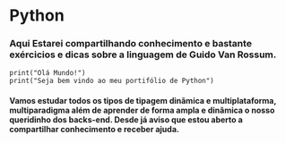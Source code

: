 # Python

### Aqui Estarei compartilhando conhecimento e bastante exércicios e dicas sobre a linguagem de Guido Van Rossum. 

``````
print("Olá Mundo!")
print("Seja bem vindo ao meu portifólio de Python")
``````
#### Vamos estudar todos os tipos de tipagem dinãmica e multiplataforma,  multiparadigma além de aprender de forma ampla e dinâmica o nosso queridinho dos backs-end. Desde já aviso que estou aberto a compartilhar conhecimento e receber ajuda. 
